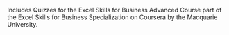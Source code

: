 Includes Quizzes for the Excel Skills for Business Advanced Course part of the Excel Skills for Business  Specialization on Coursera by the Macquarie University.